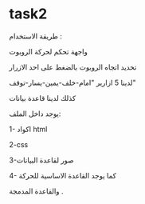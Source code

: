 # task2

طريقة الاستخدام :

واجهة تحكم لحركة الروبوت 

تحديد اتجاه الروبوت بالضغط على احد الازرار

لدينا 5 ازارير "امام-خلف-يمين-يسار-توقف" 

كذلك لدينا قاعدة بيانات 

يوجد داخل الملف: 

1- اكواد html 

2-css

3-صور لقاعدة البيانات 

4- كما يوجد القاعدة الاساسية للحركة 

والقاعدة المدمجة . 
